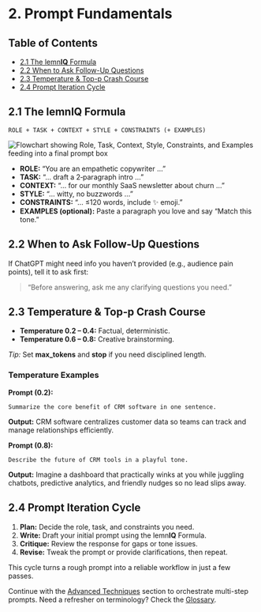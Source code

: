 # 2. Prompt Fundamentals

## Table of Contents
- [2.1 The lemn**IQ** Formula](#21-the-lemniq-formula)
- [2.2 When to Ask Follow-Up Questions](#22-when-to-ask-follow-up-questions)
- [2.3 Temperature & Top-p Crash Course](#23-temperature--top-p-crash-course)
- [2.4 Prompt Iteration Cycle](#24-prompt-iteration-cycle)

## 2.1 The lemn**IQ** Formula
```
ROLE + TASK + CONTEXT + STYLE + CONSTRAINTS (+ EXAMPLES)
```
![Flowchart showing Role, Task, Context, Style, Constraints, and Examples feeding into a final prompt box](lemniq-formula.svg)

* **ROLE:** “You are an empathetic copywriter …”
* **TASK:** “… draft a 2‑paragraph intro …”
* **CONTEXT:** “… for our monthly SaaS newsletter about churn …”
* **STYLE:** “… witty, no buzzwords …”
* **CONSTRAINTS:** “… ≤120 words, include ✨ emoji.”
* **EXAMPLES (optional):** Paste a paragraph you love and say “Match this tone.”

## 2.2 When to Ask Follow‑Up Questions
If ChatGPT might need info you haven’t provided (e.g., audience pain points), tell it to ask first:
> “Before answering, ask me any clarifying questions you need.”

## 2.3 Temperature & Top‑p Crash Course
* **Temperature 0.2 – 0.4:** Factual, deterministic.
* **Temperature 0.6 – 0.8:** Creative brainstorming.

*Tip:* Set **max_tokens** and **stop** if you need disciplined length.

### Temperature Examples
**Prompt (0.2):**
```
Summarize the core benefit of CRM software in one sentence.
```
**Output:**
CRM software centralizes customer data so teams can track and manage relationships efficiently.

**Prompt (0.8):**
```
Describe the future of CRM tools in a playful tone.
```
**Output:**
Imagine a dashboard that practically winks at you while juggling chatbots, predictive analytics, and friendly nudges so no lead slips away.

## 2.4 Prompt Iteration Cycle
1. **Plan:** Decide the role, task, and constraints you need.
2. **Write:** Draft your initial prompt using the lemn**IQ** Formula.
3. **Critique:** Review the response for gaps or tone issues.
4. **Revise:** Tweak the prompt or provide clarifications, then repeat.

This cycle turns a rough prompt into a reliable workflow in just a few passes.

Continue with the [Advanced Techniques](advanced_techniques.md) section to orchestrate multi-step prompts.
Need a refresher on terminology? Check the [Glossary](glossary.md).
